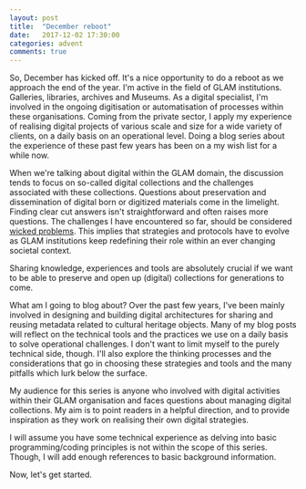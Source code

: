 ```yaml
---
layout: post
title:  "December reboot"
date:   2017-12-02 17:30:00
categories: advent
comments: true
---
```

So, December has kicked off. It's a nice opportunity to do a reboot as we 
approach the end of the year. I'm active in the field of GLAM institutions. 
Galleries, libraries, archives and Museums. As a digital specialist, I'm 
involved in the ongoing digitisation or automatisation of processes within 
these organisations. Coming from the private sector, I apply my experience 
of realising digital projects of various scale and size for a wide variety of 
clients, on a daily basis on an operational level. Doing a blog series about 
the experience of these past few years has been on a my wish list for a while 
now.

When we're talking about digital within the GLAM domain, the discussion tends 
to focus on so-called digital collections and the challenges associated with 
these collections. Questions about preservation and dissemination of digital 
born or digitized materials come in the limelight. Finding clear cut answers 
isn't straightforward and often raises more questions. The challenges 
I have encountered so far, should be considered [wicked problems](https://en.wikipedia.org/wiki/Wicked_problem). This implies that strategies and protocols have to evolve as 
GLAM institutions keep redefining their role within an ever changing societal 
context.

Sharing knowledge, experiences and tools are absolutely crucial if we want to 
be able to preserve and open up (digital) collections for generations to come.

What am I going to blog about? Over the past few years, I've been mainly 
involved in designing and building digital architectures for sharing and 
reusing metadata related to cultural heritage objects. Many of my blog posts 
will reflect on the technical tools and the practices we use on a daily basis 
to solve operational challenges. I don't want to limit myself to the purely 
technical side, though. I'll also explore the thinking processes and the 
considerations that go in choosing these strategies and tools and the many 
pitfalls which lurk below the surface.

My audience for this series is anyone who involved with digital activities 
within their GLAM organisation and faces questions about managing digital 
collections. My aim is to point readers in a helpful direction, and to 
provide inspiration as they work on realising their own digital strategies.

I will assume you have some technical experience as delving into basic 
programming/coding principles is not within the scope of this series. Though, I 
will add enough references to basic background information.

Now, let's get started.

